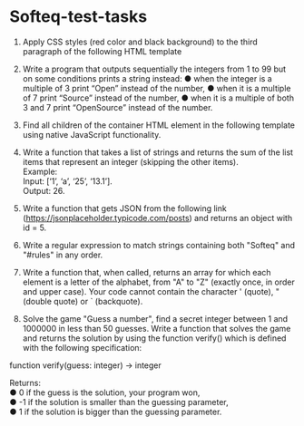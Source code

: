 # Softeq-test-tasks

1. Apply CSS styles (red color and black background) to the third paragraph of the following HTML
template

2. Write a program that outputs sequentially the integers from 1 to 99 but on some conditions
prints a string instead:
● when the integer is a multiple of 3 print “Open” instead of the number,
● when it is a multiple of 7 print “Source” instead of the number,
● when it is a multiple of both 3 and 7 print “OpenSource” instead of the number.

3. Find all children of the container HTML element in the following template using native
JavaScript functionality.

4. Write a function that takes a list of strings and returns the sum of the list items that represent an
integer (skipping the other items).<br>
Example:<br>
Input: [‘1’, ‘a’, ‘25’, ‘13.1’].<br>
Output: 26.<br>

5. Write a function that gets JSON from the following link
(https://jsonplaceholder.typicode.com/posts) and returns an object with id = 5.

6. Write a regular expression to match strings containing both "Softeq" and "#rules" in any order.

7. Write a function that, when called, returns an array for which each element is a letter of the
alphabet, from "A" to "Z" (exactly once, in order and upper case). Your code cannot contain the
character ' (quote), " (double quote) or ` (backquote).

8. Solve the game "Guess a number", find a secret integer between 1 and 1000000 in less than 50
guesses. Write a function that solves the game and returns the solution by using the function
verify() which is defined with the following specification:<br>

function verify(guess: integer) -> integer<br>

Returns:<br>
● 0 if the guess is the solution, your program won,<br>
● -1 if the solution is smaller than the guessing parameter,<br>
● 1 if the solution is bigger than the guessing parameter.<br>
